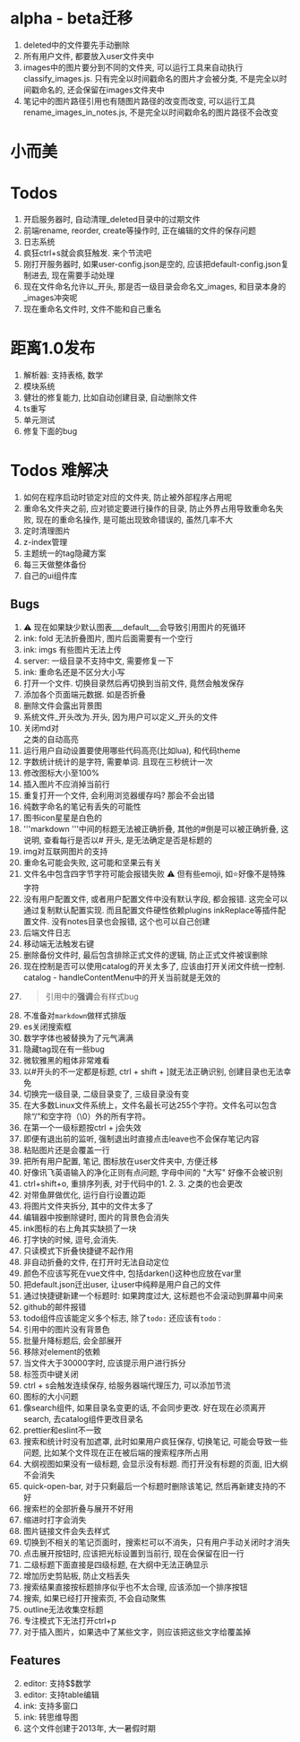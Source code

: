 # alpha - beta迁移
1. deleted中的文件要先手动删除
3. 所有用户文件, 都要放入user文件夹中
2. images中的图片要分到不同的文件夹, 可以运行工具来自动执行classify_images.js. 只有完全以时间戳命名的图片才会被分类, 不是完全以时间戳命名的, 还会保留在images文件夹中
3. 笔记中的图片路径引用也有随图片路径的改变而改变, 可以运行工具rename_images_in_notes.js, 不是完全以时间戳命名的图片路径不会改变

# 小而美
# Todos
1. 开启服务器时, 自动清理_deleted目录中的过期文件
2. 前端rename, reorder, create等操作时, 正在编辑的文件的保存问题
3. 日志系统
4. 疯狂ctrl+s就会疯狂触发. 来个节流吧
5. 刚打开服务器时, 如果user-config.json是空的, 应该把default-config.json复制进去, 现在需要手动处理
6. 现在文件命名允许以_开头, 那是否一级目录会命名文_images, 和目录本身的_images冲突呢
7. 现在重命名文件时, 文件不能和自己重名

# 距离1.0发布
1. 解析器: 支持表格, 数学
2. 模块系统
3. 健壮的修复能力, 比如自动创建目录, 自动删除文件
4. ts重写
5. 单元测试
6. 修复下面的bug

# Todos 难解决
1. 如何在程序启动时锁定对应的文件夹, 防止被外部程序占用呢
2. 重命名文件夹之前, 应对锁定要进行操作的目录, 防止外界占用导致重命名失败, 现在的重命名操作, 是可能出现致命错误的, 虽然几率不大
3. 定时清理图片
4. z-index管理
5. 主题统一的tag隐藏方案
6. 每三天做整体备份
7. 自己的ui组件库


## Bugs
1. ⚠️ 现在如果缺少默认图表___default___会导致引用图片的死循环
1. ink: fold 无法折叠图片, 图片后面需要有一个空行
2. ink: imgs 有些图片无法上传
3. server: 一级目录不支持中文, 需要修复一下
4. ink: 重命名还是不区分大小写
5. 打开一个文件. 切换目录然后再切换到当前文件, 竟然会触发保存
6. 添加各个页面端元数据. 如是否折叠
7. 删除文件会露出背景图
8. 系统文件_开头改为.开头, 因为用户可以定义_开头的文件
9. 关闭md对<div>之类的自动高亮
10. 运行用户自动设置要使用哪些代码高亮(比如lua), 和代码theme
11. 字数统计统计的是字符, 需要单词. 且现在三秒统计一次
12. 修改图标大小至100%
13. 插入图片不应消掉当前行
14. 重复打开一个文件, 会利用浏览器缓存吗? 那会不会出错
15. 纯数字命名的笔记有丢失的可能性
16. 图书icon星星是白色的
17. '''markdown '''中间的标题无法被正确折叠, 其他的#倒是可以被正确折叠, 这说明, 查看每行是否以# 开头, 是无法确定是否是标题的
18. img对互联网图片的支持
19. 重命名可能会失败, 这可能和坚果云有关
20. 文件名中包含四字节字符可能会报错失败 ⚠️ 但有些emoji, 如⭐好像不是特殊字符
21. 没有用户配置文件, 或者用户配置文件中没有默认字段, 都会报错. 这完全可以通过复制默认配置实现. 而且配置文件硬性依赖plugins inkReplace等插件配置文件. 没有notes目录也会报错, 这个也可以自己创建
22. 后端文件日志
23. 移动端无法触发右键
24. 删除备份文件时, 最后包含排除正式文件的逻辑, 防止正式文件被误删除
25. 现在控制是否可以使用catalog的开关太多了, 应该由打开关闭文件统一控制. catalog - handleContentMenu中的开关当前就是无效的
26. >引用中的**强调**会有样式bug
27. 不准备对```markdown```做样式排版
28. es关闭搜索框
29. 数学字体也被替换为了元气满满
30. 隐藏tag现在有一些bug
31. 微软雅黑的粗体非常难看
32. 以#开头的不一定都是标题, ctrl + shift + ]就无法正确识别, 创建目录也无法幸免
33. 切换完一级目录, 二级目录变了, 三级目录没有变
34. 在大多数Linux文件系统上，文件名最长可达255个字符。文件名可以包含除“/”和空字符（\0）外的所有字符。
35. 在第一个一级标题按ctrl + j会失效
36. 即便有退出前的监听, 强制退出时直接点击leave也不会保存笔记内容
37. 粘贴图片还是会覆盖一行
38. 把所有用户配置, 笔记, 图标放在user文件夹中, 方便迁移
39. 好像讯飞英语输入的净化正则有点问题, 字母中间的 "大写" 好像不会被识别
40. ctrl+shift+o, 重排序列表, 对于代码中的1. 2. 3. 之类的也会更改
41. 对带鱼屏做优化, 运行自行设置边距
42. 将图片文件夹拆分, 其中的文件太多了
43. 编辑器中按删除键时, 图片![]()的背景色会消失
44. ink图标的右上角其实缺损了一块
45. 打字快的时候, 逗号,会消失.
46. 只读模式下折叠快捷键不起作用
47. 非自动折叠的文件, 在打开时无法自动定位
48. 颜色不应该写死在vue文件中, 包括darken()这种也应放在var里
49. 把default.json迁出user, 让user中纯粹是用户自己的文件
50. 通过快捷键新建一个标题时: 如果跨度过大, 这标题也不会滚动到屏幕中间来
51. github的邮件报错
52. todo组件应该能定义多个标志, 除了`todo:` 还应该有`todo：`
53. 引用中的图片没有背景色
54. 批量升降标题后, 会全部展开
55. 移除对element的依赖
56. 当文件大于30000字时, 应该提示用户进行拆分
57. 标签页中键关闭
58. ctrl + s会触发连续保存, 给服务器端代理压力, 可以添加节流
59. 图标的大小问题
60. 像search组件, 如果目录名变更的话, 不会同步更改. 好在现在必须离开search, 去catalog组件更改目录名
61. prettier和eslint不一致
62. 搜索和统计时没有加遮罩, 此时如果用户疯狂保存, 切换笔记, 可能会导致一些问题, 比如某个文件现在正在被后端的搜索程序所占用
63. 大纲视图如果没有一级标题, 会显示没有标题. 而打开没有标题的页面, 旧大纲不会消失
64. quick-open-bar, 对于只剩最后一个标题时删除该笔记, 然后再新建支持的不好
65. 搜索栏的全部折叠与展开不好用
66. 缩进时打字会消失
67. 图片链接文件会失去样式
68. 切换到不相关的笔记页面时，搜索栏可以不消失，只有用户手动关闭时才消失
69. 点击展开按钮时, 应该把光标设置到当前行, 现在会保留在旧一行
70. 二级标题下面直接是四级标题, 在大纲中无法正确显示
71. 增加历史剪贴板, 防止文档丢失
72. 搜索结果直接按标题排序似乎也不太合理, 应该添加一个排序按钮
73. 搜索, 如果已经打开搜索页, 不会自动聚焦
74. outline无法收集空标题
75. 专注模式下无法打开ctrl+p
76. 对于插入图片，如果选中了某些文字，则应该把这些文字给覆盖掉

## Features
2. editor: 支持$$数学
2. editor: 支持table编辑
3. ink: 支持多窗口
3. ink: 转思维导图
4. 这个文件创建于2013年, 大一暑假时期